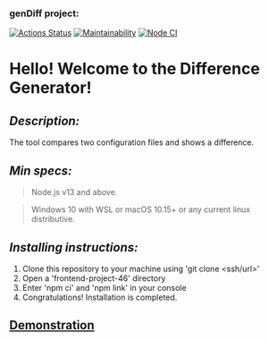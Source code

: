 ### genDiff project:
[![Actions Status](https://github.com/GusinieIstorii/frontend-project-46/workflows/hexlet-check/badge.svg)](https://github.com/GusinieIstorii/frontend-project-46/actions)
[![Maintainability](https://api.codeclimate.com/v1/badges/3fbb589a007a0f396818/maintainability)](https://codeclimate.com/github/GusinieIstorii/frontend-project-46/maintainability)
[![Node CI](https://github.com/GusinieIstorii/frontend-project-46/actions/workflows/nodejs.yml/badge.svg)](https://github.com/GusinieIstorii/frontend-project-46/actions)

# Hello! Welcome to the Difference Generator!

## **_Description:_**

The tool compares two configuration files and shows a difference.

## **_Min specs:_**

> Node.js v13 and above.

> Windows 10 with WSL or macOS 10.15+ or any current linux distributive.

## **_Installing instructions:_**

1. Clone this repository to your machine using 'git clone <ssh/url>'
1. Open a 'frontend-project-46' directory
1. Enter 'npm ci' and 'npm link' in your console
1. Congratulations! Installation is completed.

## [Demonstration](https://asciinema.org/a/kcFClwfK71aJylbdj62moTFPZ)